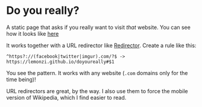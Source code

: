 # Do you really?

A static page that asks if you really want to visit *that* website. You can see how it looks like [here](https://lemonzi.github.io/doyoureally#facebook)

It works together with a URL redirector like [Redirector](https://chrome.google.com/webstore/detail/redirector/pajiegeliagebegjdhebejdlknciafen). Create a rule like this:

```
^https?://(facebook|twitter|imgur).com/?$ -> https://lemonzi.github.io/doyoureally#$1
```

You see the pattern. It works with any website (`.com` domains only for the time being)!

URL redirectors are great, by the way. I also use them to force the mobile version of Wikipedia, which I find easier to read.
